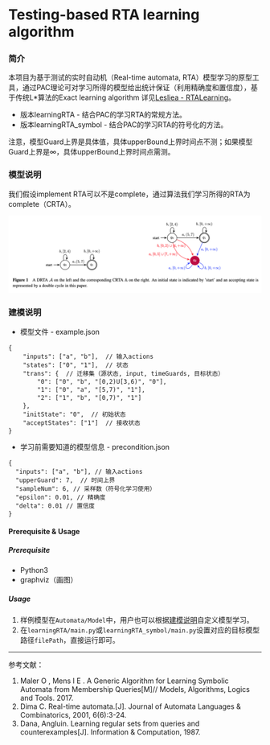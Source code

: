 # Testing-based RTA learning algorithm

### 简介

本项目为基于测试的实时自动机（Real-time automata, RTA）模型学习的原型工具，通过PAC理论可对学习所得的模型给出统计保证（利用精确度和置信度），基于传统L*算法的Exact learning algorithm 详见[Lesliea - RTALearning](https://github.com/Leslieaj/RTALearning)。

- 版本learningRTA - 结合PAC的学习RTA的常规方法。
- 版本learningRTA_symbol -  结合PAC的学习RTA的符号化的方法。

注意，模型Guard上界是具体值，具体upperBound上界时间点不测；如果模型Guard上界是∞，具体upperBound上界时间点需测。

### 模型说明

我们假设implement RTA可以不是complete，通过算法我们学习所得的RTA为complete（CRTA）。

<img src="img/pic.png">

### 建模说明

- 模型文件 - example.json

```
{
	"inputs": ["a", "b"],  // 输入actions
	"states": ["0", "1"],  // 状态
	"trans": {  // 迁移集（源状态, input, timeGuards, 目标状态）
		"0": ["0", "b", "[0,2)U[3,6)", "0"],
		"1": ["0", "a", "[5,7)", "1"],
		"2": ["1", "b", "[0,7)", "1"]
	},
	"initState": "0",  // 初始状态
	"acceptStates": ["1"]  // 接收状态
}
```

- 学习前需要知道的模型信息 - precondition.json

```
{
  "inputs": ["a", "b"], // 输入actions
  "upperGuard": 7,  // 时间上界
  "sampleNum": 6, // 采样数（符号化学习使用）
  "epsilon": 0.01, // 精确度
  "delta": 0.01 // 置信度
}
```

#### Prerequisite & Usage

##### Prerequisite

- Python3
- graphviz（画图）

##### Usage

1. 样例模型在`Automata/Model`中，用户也可以根据[建模说明](#建模说明)自定义模型学习。
2. 在`learningRTA/main.py`或`learningRTA_symbol/main.py`设置对应的目标模型路径`filePath`，直接运行即可。

------

参考文献：

1. Maler O , Mens I E . A Generic Algorithm for Learning Symbolic Automata from Membership Queries[M]// Models, Algorithms, Logics and Tools. 2017.
2. Dima C. Real-time automata.[J]. Journal of Automata Languages & Combinatorics, 2001, 6(6):3-24.
3. Dana, Angluin. Learning regular sets from queries and counterexamples[J]. Information & Computation, 1987.